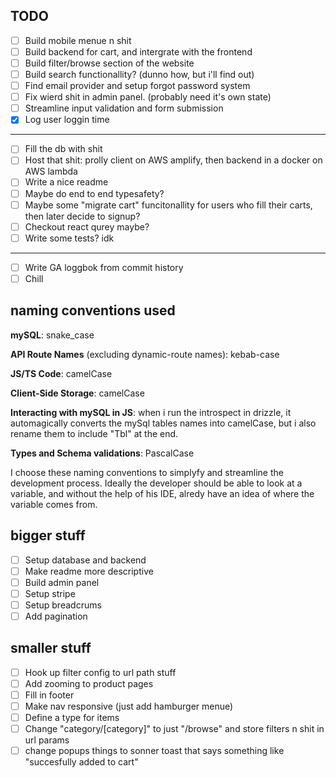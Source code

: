 ## TODO

- [ ] Build mobile menue n shit
- [ ] Build backend for cart, and intergrate with the frontend
- [ ] Build filter/browse section of the website
- [ ] Build search functionallity? (dunno how, but i'll find out)
- [ ] Find email provider and setup forgot password system
- [ ] Fix wierd shit in admin panel. (probably need it's own state)
- [ ] Streamline input validation and form submission
- [x] Log user loggin time

---

- [ ] Fill the db with shit
- [ ] Host that shit: prolly client on AWS amplify, then backend in a docker on AWS lambda
- [ ] Write a nice readme
- [ ] Maybe do end to end typesafety?
- [ ] Maybe some "migrate cart" funcitonallity for users who fill their carts, then later decide to signup?
- [ ] Checkout react qurey maybe?
- [ ] Write some tests? idk

---

- [ ] Write GA loggbok from commit history
- [ ] Chill

## naming conventions used

**mySQL**: snake_case

**API Route Names** (excluding dynamic-route names): kebab-case

**JS/TS Code**: camelCase

**Client-Side Storage**: camelCase

**Interacting with mySQL in JS**: when i run the introspect in drizzle, it automagically converts the mySql tables names into camelCase, but i also rename them to include "Tbl" at the end.

**Types and Schema validations**: PascalCase

I choose these naming conventions to simplyfy and streamline the development process. Ideally the developer should be able to look at a variable, and without the help of his IDE, alredy have an idea of where the variable comes from.

## bigger stuff

- [ ] Setup database and backend
- [ ] Make readme more descriptive
- [ ] Build admin panel
- [ ] Setup stripe
- [ ] Setup breadcrums
- [ ] Add pagination

## smaller stuff

- [ ] Hook up filter config to url path stuff
- [ ] Add zooming to product pages
- [ ] Fill in footer
- [ ] Make nav responsive (just add hamburger menue)
- [ ] Define a type for items
- [ ] Change "category/[category]" to just "/browse" and store filters n shit in url params
- [ ] change popups things to sonner toast that says something like "succesfully added to cart"
